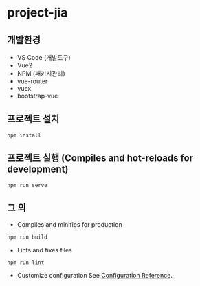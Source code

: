# project-jia

## 개발환경
- VS Code (개발도구)
- Vue2
- NPM (패키지관리)
- vue-router
- vuex
- bootstrap-vue


## 프로젝트 설치
```
npm install
```

## 프로젝트 실행 (Compiles and hot-reloads for development)
```
npm run serve
```


## 그 외
- Compiles and minifies for production
```
npm run build
```
- Lints and fixes files
```
npm run lint
```
- Customize configuration
See [Configuration Reference](https://cli.vuejs.org/config/).
